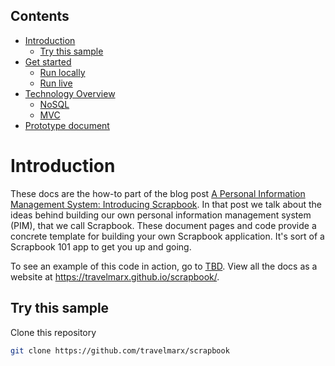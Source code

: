 ## Contents

- [Introduction](#introduction)
  * [Try this sample](#try-this-sample)
- [Get started](#get-started)  
  * [Run locally](#run-locally)
  * [Run live](#run-live)
- [Technology Overview](technology-overview)
  * [NoSQL](technology-overview#nosql)
  * [MVC](technology-overview#mvc)
 - [Prototype document](prototype-document)

# Introduction

These docs are the how-to part of the blog post 
[A Personal Information Management System: Introducing Scrapbook][blog].
In that post we talk about the ideas behind building our own personal information management system (PIM), that we call Scrapbook. These
document pages and code provide a concrete template for building your own Scrapbook application. It's sort of a Scrapbook 101 app to get
you up and going.

To see an example of this code in action, go to [TBD][demo]. View all the docs as a website at https://travelmarx.github.io/scrapbook/.

## Try this sample

Clone this repository
```bash
git clone https://github.com/travelmarx/scrapbook
```

[web]: https://travelmarx.github.io/scrapbook/
[blog]: http://blog.travelmarx.com/2017/12/a-personal-information-management-system-introducing-scrapbook.html
[demo]: http://www.travelmarx.com/

